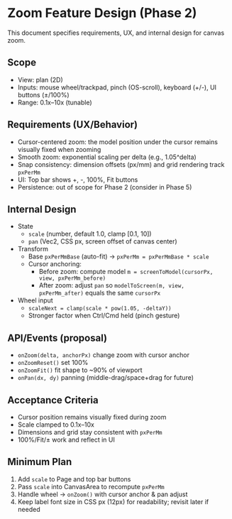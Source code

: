 # Zoom Feature Design (Phase 2)

This document specifies requirements, UX, and internal design for canvas zoom.

## Scope
- View: plan (2D)
- Inputs: mouse wheel/trackpad, pinch (OS-scroll), keyboard (+/-), UI buttons (±/100%)
- Range: 0.1x–10x (tunable)

## Requirements (UX/Behavior)
- Cursor-centered zoom: the model position under the cursor remains visually fixed when zooming
- Smooth zoom: exponential scaling per delta (e.g., 1.05^delta)
- Snap consistency: dimension offsets (px/mm) and grid rendering track `pxPerMm`
- UI: Top bar shows +, -, 100%, Fit buttons
- Persistence: out of scope for Phase 2 (consider in Phase 5)

## Internal Design
- State
  - `scale` (number, default 1.0, clamp [0.1, 10])
  - `pan` (Vec2, CSS px, screen offset of canvas center)
- Transform
  - Base `pxPerMmBase` (auto-fit) → `pxPerMm = pxPerMmBase * scale`
  - Cursor anchoring:
    - Before zoom: compute model `m = screenToModel(cursorPx, view, pxPerMm_before)`
    - After zoom: adjust `pan` so `modelToScreen(m, view, pxPerMm_after)` equals the same `cursorPx`
- Wheel input
  - `scaleNext = clamp(scale * pow(1.05, -deltaY))`
  - Stronger factor when Ctrl/Cmd held (pinch gesture)

## API/Events (proposal)
- `onZoom(delta, anchorPx)` change zoom with cursor anchor
- `onZoomReset()` set 100%
- `onZoomFit()` fit shape to ~90% of viewport
- `onPan(dx, dy)` panning (middle-drag/space+drag for future)

## Acceptance Criteria
- Cursor position remains visually fixed during zoom
- Scale clamped to 0.1x–10x
- Dimensions and grid stay consistent with `pxPerMm`
- 100%/Fit/± work and reflect in UI

## Minimum Plan
1. Add `scale` to Page and top bar buttons
2. Pass `scale` into CanvasArea to recompute `pxPerMm`
3. Handle wheel → `onZoom()` with cursor anchor & pan adjust
4. Keep label font size in CSS px (12px) for readability; revisit later if needed

